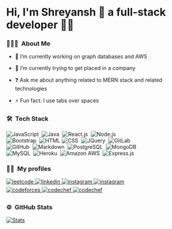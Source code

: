 <h1>Hi, I'm Shreyansh 👋 a full-stack developer 👨‍💻</h1>

<!-- ### <div></div>   -->
  
### 👨🏻‍💻 &nbsp;About Me

- 🔭 I’m currently working on graph databases and AWS 

- 🌱 I’m currently trying to get placed in a company 

- ❓ Ask me about anything related to MERN stack and related technologies  

- ⚡ Fun fact: I use tabs over spaces  

### 🛠 &nbsp;Tech Stack

![JavaScript](https://img.shields.io/badge/JavaScript-F7DF1E?style=for-the-badge&logo=javascript&logoColor=black)&nbsp;
![Java](https://img.shields.io/badge/Java-ED8B00?style=for-the-badge&logo=java&logoColor=white)&nbsp;
![React.js](https://img.shields.io/badge/React-20232A?style=for-the-badge&logo=react&logoColor=61DAFB)&nbsp;
![Node.js](https://img.shields.io/badge/Node.js-43853D?style=for-the-badge&logo=node.js&logoColor=white)&nbsp;<br/>
![Bootstrap](https://img.shields.io/badge/Bootstrap-563D7C?style=for-the-badge&logo=bootstrap&logoColor=white)&nbsp;
![HTML](https://img.shields.io/badge/HTML5-E34F26?style=for-the-badge&logo=html5&logoColor=white)
![CSS](https://img.shields.io/badge/CSS-239120?&style=for-the-badge&logo=css3&logoColor=white)&nbsp;
![JQuery](https://img.shields.io/badge/jQuery-0769AD?style=for-the-badge&logo=jquery&logoColor=white)&nbsp;
![GitLab](https://img.shields.io/badge/GitLab-330F63?style=for-the-badge&logo=gitlab&logoColor=white)&nbsp;<br/>
![GitHub](https://img.shields.io/badge/GitHub-100000?style=for-the-badge&logo=github&logoColor=white)&nbsp;
![Markdown](https://img.shields.io/badge/Markdown-000000?style=for-the-badge&logo=markdown&logoColor=white)&nbsp;
![PostgreSQL](https://img.shields.io/badge/PostgreSQL-316192?style=for-the-badge&logo=postgresql&logoColor=white)&nbsp;
![MongoDB](https://img.shields.io/badge/MongoDB-4EA94B?style=for-the-badge&logo=mongodb&logoColor=white)&nbsp;<br/>
![MySQL](https://img.shields.io/badge/MySQL-00000F?style=for-the-badge&logo=mysql&logoColor=white)&nbsp;
![Heroku](https://img.shields.io/badge/Heroku-430098?style=for-the-badge&logo=heroku&logoColor=white)&nbsp;
![Amazon AWS](https://img.shields.io/badge/Amazon_AWS-232F3E?style=for-the-badge&logo=amazon-aws&logoColor=white)&nbsp;
![Express.js](https://img.shields.io/badge/Express.js-404D59?style=for-the-badge)&nbsp;

### 🤝🏻 &nbsp;My profiles
  
<div>
<a href="https://leetcode.com/cyberphobia/" target="_blank">
<img src=https://img.shields.io/badge/Leetcode-fac02e?style=for-the-badge&logo=leetcode&logoColor=white alt=leetcode style="margin-bottom: 5px;" />
</a>
<a href="https://linkedin.com/in/shreyansh-shrey-647870190" target="_blank">
<img src=https://img.shields.io/badge/LinkedIn-0077B5?style=for-the-badge&logo=linkedin&logoColor=white alt=linkedin style="margin-bottom: 5px;" />
</a>
<a href="https://instagram.com/shrey_shreyansh" target="_blank">
<img src=https://img.shields.io/badge/Instagram-E4405F?style=for-the-badge&logo=instagram&logoColor=white alt=instagram style="margin-bottom: 5px;" />
</a>
 <a href="https://drive.google.com/file/d/1SPl-8X0DpCI8EX0522zT5_jIRUMkiOwg/view?usp=sharing" target="_blank">
<img src=https://img.shields.io/badge/Resume-ff0000?style=for-the-badge&logo=eslint&logoColor=white alt=instagram style="margin-bottom: 5px;" />
</a>
</br>
<a href="https://codeforces.com/profile/shrey_shreyansh" target="_blank">
<img src=https://img.shields.io/badge/Codefoces-445F9E?&style=for-the-badge&logo=codeforces&logoColor=white alt=codeforces style="margin-bottom: 5px;" />
</a>
<a href="https://www.codechef.com/users/cyberphobia" target="_blank">
<img src=https://img.shields.io/badge/Codechef-703C1C?&style=for-the-badge&logo=codechef&logoColor=white alt=codechef style="margin-bottom: 5px;" />
</a>
<a href="https://auth.geeksforgeeks.org/user/shrey_shreyansh/profile" target="_blank">
<img src=https://img.shields.io/badge/GeeksForGeeks-358F49?&style=for-the-badge&logo=geeksforgeeks&logoColor=white alt=codechef style="margin-bottom: 5px;" />
</a>
</div>

### ⚙️ &nbsp;GitHub Stats

[![Stats](https://github-readme-stats.vercel.app/api?username=shreyshreyansh&hide_rank=true&show_icons=true&theme=blue-green&count_private=true&hide_title=true)](https://github.com/shreyshreyansh) 

